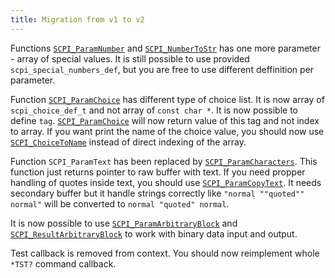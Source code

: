```yaml
---
title: Migration from v1 to v2
---
```


Functions [`SCPI_ParamNumber`](/api/scpi_paramnumber) and [`SCPI_NumberToStr`](/api/scpi_numbertostr) has one more parameter - array of special values. It is still possible to use provided `scpi_special_numbers_def`, but you are free to use different deffinition per parameter.

Function [`SCPI_ParamChoice`](/api/scpi_paramchoice) has different type of choice list. It is now array of `scpi_choice_def_t` and not array of `const char *`. It is now possible to define `tag`. [`SCPI_ParamChoice`](/api/scpi_paramchoice) will now return value of this tag and not index to array. If you want print the name of the choice value, you should now use [`SCPI_ChoiceToName`](/api/scpi_choicetoname) instead of direct indexing of the array.

Function `SCPI_ParamText` has been replaced by [`SCPI_ParamCharacters`](/api/scpi_paramcharacters). This function just returns pointer to raw buffer with text. If you need propper handling of quotes inside text, you should use [`SCPI_ParamCopyText`](/api/scpi_paramcopytext). It needs secondary buffer but it handle strings correctly like `"normal ""quoted"" normal"` will be converted to `normal "quoted" normal`.

It is now possible to use [`SCPI_ParamArbitraryBlock`](/api/scpi_paramarbitraryblock) and [`SCPI_ResultArbitraryBlock`](/api/scp_resultarbitraryblock) to work with binary data input and output.

Test callback is removed from context. You should now reimplement whole `*TST?` command callback.